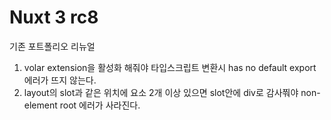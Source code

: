 # Nuxt 3 rc8

기존 포트폴리오 리뉴얼

1. volar extension을 활성화 해줘야 타입스크립트 변환시 has no default export 에러가 뜨지 않는다.
2. layout의 slot과 같은 위치에 요소 2개 이상 있으면 slot안에 div로 감사쭤야 non-element root 에러가 사라진다.
